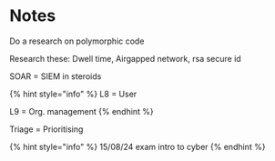 # Notes

Do a research on polymorphic code

Research these: Dwell time, Airgapped network, rsa secure id

SOAR = SIEM in steroids

{% hint style="info" %}
L8 = User

L9 = Org. management
{% endhint %}

Triage = Prioritising

{% hint style="info" %}
15/08/24 exam intro to cyber
{% endhint %}

